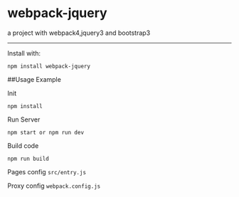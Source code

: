 webpack-jquery
===
a project with webpack4,jquery3 and bootstrap3
***

Install with:

    npm install webpack-jquery

##Usage Example

Init

    npm install

Run Server

    npm start or npm run dev

Build code

    npm run build

Pages config
`src/entry.js`

Proxy config
`webpack.config.js`
